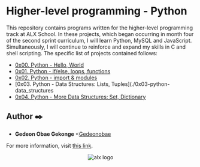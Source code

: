 # Higher-level programming - Python

This repository contains programs written for the higher-level programming
track at ALX School. In these projects, which began occurring in month
four of the second sprint curriculum, I will learn Python, MySQL and JavaScript.
Simultaneously, I will continue to reinforce and expand my skills in C and shell
scripting. The specific list of projects contained follows:


* [0x00. Python - Hello, World](./0x00-python-hello_world)
* [0x01. Python - if/else, loops, functions](./0x01-python-if_else_loops_functions)
* [0x02. Python - import & modules](./0x02-python-import_modules)
* [0x03. Python - Data Structures: Lists, Tuples](./0x03-python-data_structures
* [0x04. Python - More Data Structures: Set, Dictionary](./0x04-python-more_data_structures)
## Author :black_nib:

* **Gedeon Obae Gekonge** <[Gedeonobae](https://github.com/Gedeonobae)

For more information, visit
[this link](https://www.alxafrica.com/).

<p align="center">
  <img src="https://theme.zdassets.com/theme_assets/10239256/f69718478ae7ecaaae43d9f8aefd9638c313b55e.jpg"
       alt="alx logo"
  >
</p>
